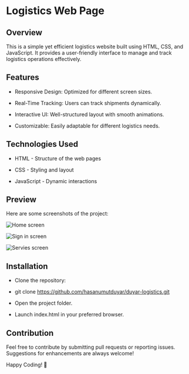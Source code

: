 # Logistics Web Page

## Overview

This is a simple yet efficient logistics website built using HTML, CSS, and JavaScript. It provides a user-friendly interface to manage and track logistics operations effectively.

## Features

- Responsive Design: Optimized for different screen sizes.

- Real-Time Tracking: Users can track shipments dynamically.

- Interactive UI: Well-structured layout with smooth animations.

- Customizable: Easily adaptable for different logistics needs.

## Technologies Used

- HTML - Structure of the web pages

- CSS - Styling and layout

- JavaScript - Dynamic interactions

## Preview

Here are some screenshots of the project:

![Home screen](https://github.com/user-attachments/assets/4576d77e-4195-4359-a691-a8bcaf917c5c)

![Sign in screen](https://github.com/user-attachments/assets/9def7153-97a1-412e-8f98-b5c6ef9454b9)

![Servies screen](https://github.com/user-attachments/assets/52e5f353-6b85-45cb-a9a2-164a9f23b6eb)


## Installation

- Clone the repository:

- git clone https://github.com/hasanumutduyar/duyar-logistics.git

- Open the project folder.

- Launch index.html in your preferred browser.

## Contribution

Feel free to contribute by submitting pull requests or reporting issues. Suggestions for enhancements are always welcome!

Happy Coding! 🚀
